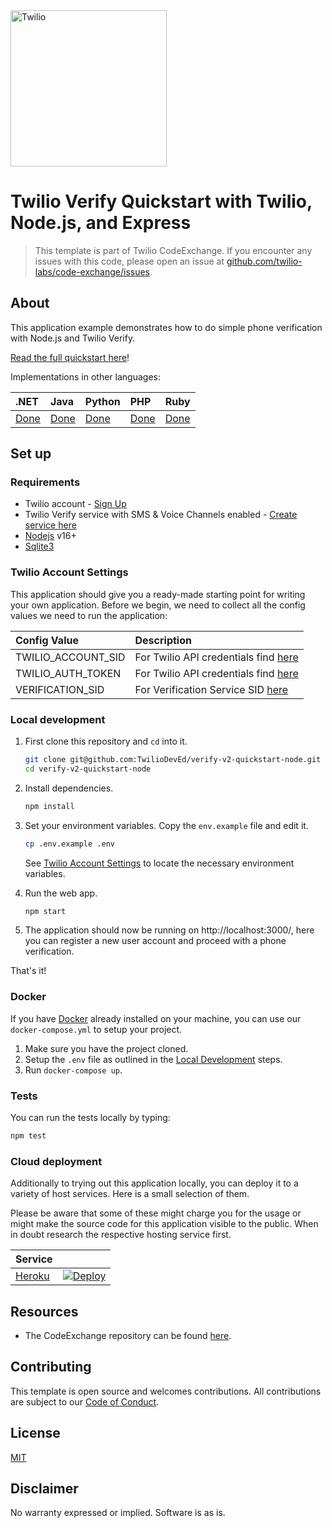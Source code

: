 <a href="https://www.twilio.com">

  <img src="https://d3cy9zhslanhfa.cloudfront.net/media/EAB34822-838D-4D91-B78F0F74BAE60E33/BA85980B-2EB0-49C4-A562094AE5018D0D/webimage-8E9239E7-6BFE-4775-BF2751A731A996C0.jpg" alt="Twilio" width="250" />
</a>

# Twilio Verify Quickstart with Twilio, Node.js, and Express

> This template is part of Twilio CodeExchange. If you encounter any issues with this code, please open an issue at [github.com/twilio-labs/code-exchange/issues](https://github.com/twilio-labs/code-exchange/issues).

## About

This application example demonstrates how to do simple phone verification with Node.js and Twilio Verify.

[Read the full quickstart here](https://www.twilio.com/docs/verify/api-beta/quickstarts/node-express)!

Implementations in other languages:

| .NET                                                                    | Java                                                             | Python                                                                  | PHP                                                                  | Ruby                                                              |
| :---------------------------------------------------------------------- | :--------------------------------------------------------------- | :---------------------------------------------------------------------- | :------------------------------------------------------------------- | :---------------------------------------------------------------- |
| [Done](https://github.com/twilio-samples/sms-phone-verification-csharp) | [Done](https://github.com/TwilioDevEd/verify-v2-quickstart-java) | [Done](https://github.com/twilio-samples/sms-phone-verification-python) | [Done](https://github.com/twilio-samples/sms-phone-verification-php) | [Done](https://github.com/TwilioDevEd/verify-v2-quickstart-rails) |

## Set up

### Requirements

- Twilio account - [Sign Up](https://www.twilio.com/try-twilio)
- Twilio Verify service with SMS & Voice Channels enabled - [Create service here](https://www.twilio.com/console/verify/services)
- [Nodejs](https://nodejs.org/) v16+
- [Sqlite3](https://www.sqlite.org/)

### Twilio Account Settings

This application should give you a ready-made starting point for writing your own application.
Before we begin, we need to collect all the config values we need to run the application:

| Config Value       | Description                                                                         |
| :----------------- | :---------------------------------------------------------------------------------- |
| TWILIO_ACCOUNT_SID | For Twilio API credentials find [here](https://www.twilio.com/console)              |
| TWILIO_AUTH_TOKEN  | For Twilio API credentials find [here](https://www.twilio.com/console)              |
| VERIFICATION_SID   | For Verification Service SID [here](https://www.twilio.com/console/verify/services) |

### Local development

1. First clone this repository and `cd` into it.

   ```bash
   git clone git@github.com:TwilioDevEd/verify-v2-quickstart-node.git
   cd verify-v2-quickstart-node
   ```

2. Install dependencies.

   ```bash
   npm install
   ```

3. Set your environment variables. Copy the `env.example` file and edit it.

   ```bash
   cp .env.example .env
   ```

   See [Twilio Account Settings](#twilio-account-settings) to locate the necessary environment variables.

4. Run the web app.

   ```bash
   npm start
   ```

5. The application should now be running on http://localhost:3000/, here you can
   register a new user account and proceed with a phone verification.

That's it!

### Docker

If you have [Docker](https://www.docker.com/) already installed on your machine, you can use our `docker-compose.yml` to setup your project.

1. Make sure you have the project cloned.
2. Setup the `.env` file as outlined in the [Local Development](#local-development) steps.
3. Run `docker-compose up`.

### Tests

You can run the tests locally by typing:

```bash
npm test
```

### Cloud deployment

Additionally to trying out this application locally, you can deploy it to a variety of host services. Here is a small selection of them.

Please be aware that some of these might charge you for the usage or might make the source code for this application visible to the public. When in doubt research the respective hosting service first.

| Service                           |                                                                                     |
| :-------------------------------- | :---------------------------------------------------------------------------------- |
| [Heroku](https://www.heroku.com/) | [![Deploy](https://www.herokucdn.com/deploy/button.svg)](https://heroku.com/deploy) |

## Resources

- The CodeExchange repository can be found [here](https://github.com/twilio-labs/code-exchange/).

## Contributing

This template is open source and welcomes contributions. All contributions are subject to our [Code of Conduct](https://github.com/twilio-labs/.github/blob/master/CODE_OF_CONDUCT.md).

## License

[MIT](http://www.opensource.org/licenses/mit-license.html)

## Disclaimer

No warranty expressed or implied. Software is as is.

[twilio]: https://www.twilio.com
